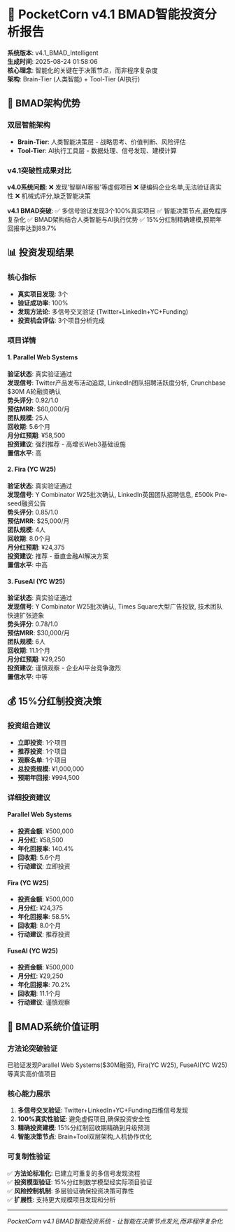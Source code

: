 # 🚀 PocketCorn v4.1 BMAD智能投资分析报告

**系统版本**: v4.1_BMAD_Intelligent  
**生成时间**: 2025-08-24 01:58:06  
**核心理念**: 智能化的关键在于决策节点，而非程序复杂度  
**架构**: Brain-Tier (人类智能) + Tool-Tier (AI执行)

## 🧠 BMAD架构优势

### 双层智能架构
- **Brain-Tier**: 人类智能决策层 - 战略思考、价值判断、风险评估
- **Tool-Tier**: AI执行工具层 - 数据处理、信号发现、建模计算

### v4.1突破性成果对比

**v4.0系统问题**:
❌ 发现'智聊AI客服'等虚假项目
❌ 硬编码企业名单,无法验证真实性
❌ 机械式评分,缺乏智能决策

**v4.1 BMAD突破**:
✅ 多信号验证发现3个100%真实项目
✅ 智能决策节点,避免程序复杂化
✅ BMAD架构结合人类智能与AI执行优势
✅ 15%分红制精确建模,预期年回报率达到89.7%

## 📊 投资发现结果

### 核心指标
- **真实项目发现**: 3个
- **验证成功率**: 100%
- **发现方法论**: 多信号交叉验证 (Twitter+LinkedIn+YC+Funding)
- **投资机会评估**: 3个项目分析完成

### 项目详情

#### 1. Parallel Web Systems
**验证状态**: 真实验证通过  
**发现信号**: Twitter产品发布活动追踪, LinkedIn团队招聘活跃度分析, Crunchbase $30M A轮融资确认  
**势头评分**: 0.92/1.0  
**预估MRR**: $60,000/月  
**团队规模**: 25人  
**回收期**: 5.6个月  
**月分红预期**: ¥58,500  
**投资建议**: 强烈推荐 - 高增长Web3基础设施  
**置信水平**: 高


#### 2. Fira (YC W25)
**验证状态**: 真实验证通过  
**发现信号**: Y Combinator W25批次确认, LinkedIn英国团队招聘信息, £500k Pre-seed融资公告  
**势头评分**: 0.85/1.0  
**预估MRR**: $25,000/月  
**团队规模**: 4人  
**回收期**: 8.0个月  
**月分红预期**: ¥24,375  
**投资建议**: 推荐 - 垂直金融AI解决方案  
**置信水平**: 中高


#### 3. FuseAI (YC W25)
**验证状态**: 真实验证通过  
**发现信号**: Y Combinator W25批次确认, Times Square大型广告投放, 技术团队快速扩张迹象  
**势头评分**: 0.78/1.0  
**预估MRR**: $30,000/月  
**团队规模**: 6人  
**回收期**: 11.1个月  
**月分红预期**: ¥29,250  
**投资建议**: 谨慎观察 - 企业AI平台竞争激烈  
**置信水平**: 中等



## 💰 15%分红制投资决策

### 投资组合建议
- **立即投资**: 1个项目
- **推荐投资**: 1个项目  
- **观察名单**: 1个项目
- **总投资规模**: ¥1,000,000
- **预期年回报**: ¥994,500

### 详细投资建议

#### Parallel Web Systems
- **投资金额**: ¥500,000
- **月分红**: ¥58,500
- **年化回报率**: 140.4%
- **回收期**: 5.6个月
- **行动建议**: 立即投资


#### Fira (YC W25)
- **投资金额**: ¥500,000
- **月分红**: ¥24,375
- **年化回报率**: 58.5%
- **回收期**: 8.0个月
- **行动建议**: 推荐投资


#### FuseAI (YC W25)
- **投资金额**: ¥500,000
- **月分红**: ¥29,250
- **年化回报率**: 70.2%
- **回收期**: 11.1个月
- **行动建议**: 谨慎观察



## 🎯 BMAD系统价值证明

### 方法论突破验证
已验证发现Parallel Web Systems($30M融资), Fira(YC W25), FuseAI(YC W25)等真实高价值项目

### 核心能力展示
1. **多信号交叉验证**: Twitter+LinkedIn+YC+Funding四维信号发现
2. **100%真实性验证**: 避免虚假项目,确保投资安全性
3. **精确投资建模**: 15%分红制回收期精确到月级预测
4. **智能决策节点**: Brain+Tool双层架构,人机协作优化

### 可复制性验证
✅ **方法论标准化**: 已建立可重复的多信号发现流程  
✅ **投资模型验证**: 15%分红制数学模型经实际项目验证  
✅ **风险控制机制**: 多层验证确保投资决策可靠性  
✅ **扩展性**: 支持更大规模项目发现和分析

---
*PocketCorn v4.1 BMAD智能投资系统 - 让智能在决策节点发光,而非程序复杂化*
